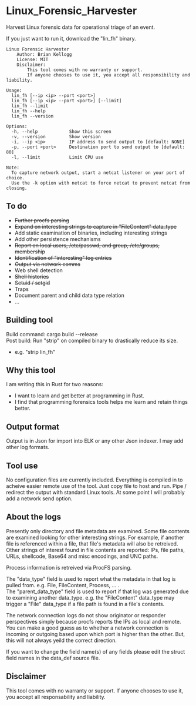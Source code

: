 # Linux_Forensic_Harvester
Harvest Linux forensic data for operational triage of an event.

If you just want to run it, download the "lin_fh" binary.

```
Linux Forensic Harvester
    Author: Brian Kellogg
    License: MIT
    Disclaimer: 
        This tool comes with no warranty or support. 
        If anyone chooses to use it, you accept all responsibility and liability.

Usage:
  lin_fh [--ip <ip> --port <port>]
  lin_fh [--ip <ip> --port <port>] [--limit]
  lin_fh --limit
  lin_fh --help
  lin_fh --version

Options:
  -h, --help            Show this screen
  -v, --version         Show version
  -i, --ip <ip>         IP address to send output to [default: NONE]
  -p, --port <port>     Destination port to send output to [default: 80]
  -l, --limit           Limit CPU use

Note:
  To capture network output, start a netcat listener on your port of choice.
  Use the -k option with netcat to force netcat to prevent netcat from closing.
```

## To do
* ~~Further procfs parsing~~
* ~~Expand on interesting strings to capture in "FileContent" data_type~~
* Add static examination of binaries, including interesting strings
* Add other persistence mechanisms
* ~~Report on local users, /etc/passwd, and group, /etc/groups, membership~~
* ~~Identification of "interesting" log entries~~
* ~~Output via network comms~~
* Web shell detection
* ~~Shell histories~~
* ~~Setuid / setgid~~
* Traps
* Document parent and child data type relation
* ...

## Building tool
Build command: cargo build --release  
Post build: Run "strip" on compiled binary to drastically reduce its size.
* e.g. "strip lin_fh"

## Why this tool
I am writing this in Rust for two reasons:
* I want to learn and get better at programming in Rust.
* I find that programming forensics tools helps me learn and retain things better.

## Output format
Output is in Json for import into ELK or any other Json indexer. I may add other log formats.

## Tool use
No configuration files are currently included. Everything is compiled in to acheive easier remote use of the tool. Just copy file to host and run. Pipe / redirect the output with standard Linux tools. At some point I will probably add a network send option.

## About the logs
Presently only directory and file metadata are examined. Some file contents are examined looking for other interesting strings. For example, if another file is referenced within a file, that file's metadata will also be retreived. Other strings of interest found in file contents are reported: IPs, file paths, URLs, shellcode, Base64 and misc encodings, and UNC paths.  
  
Process information is retreived via ProcFS parsing.  
  
The "data_type" field is used to report what the metadata in that log is pulled from. e.g. File, FileContent, Process, ... .  
The "parent_data_type" field is used to report if that log was generated due to examining another data_type. e.g. the "FileContent" data_type may trigger a "File" data_type if a file path is found in a file's contents.

The network connection logs do not show originator or responder perspectives simply because procfs reports the IPs as local and remote. You can make a good guess as to whether a network connection is incoming or outgoing based upon which port is higher than the other. But, this will not always yeild the correct direction.

If you want to change the field name(s) of any fields please edit the struct field names in the data_def source file.

## Disclaimer
This tool comes with no warranty or support. If anyone chooses to use it, you accept all responsability and liability.
